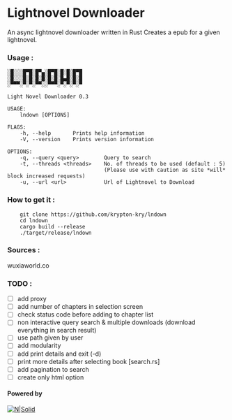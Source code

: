 # Lightnovel Downloader
An async lightnovel downloader written in Rust
Creates a epub for a given lightnovel.

### Usage : 
```
░█░░░█▀█░█▀▄░█▀█░█░█░█▀█
░█░░░█░█░█░█░█░█░█▄█░█░█
░▀▀▀░▀░▀░▀▀░░▀▀▀░▀░▀░▀░▀

Light Novel Downloader 0.3

USAGE:
    lndown [OPTIONS]

FLAGS:
    -h, --help       Prints help information
    -V, --version    Prints version information

OPTIONS:
    -q, --query <query>        Query to search
    -t, --threads <threads>    No. of threads to be used (default : 5)
                               (Please use with caution as site *will* block increased requests)
    -u, --url <url>            Url of Lightnovel to Download

```
### How to get it :
```
    git clone https://github.com/krypton-kry/lndown
    cd lndown 
    cargo build --release
    ./target/release/lndown
```
### Sources : 
  wuxiaworld.co

### TODO : 
- [ ] add proxy
- [ ] add number of chapters in selection screen
- [ ] check status code before adding to chapter list
- [ ] non interactive query search & multiple downloads (download everything in search result)
- [ ] use path given by user
- [ ] add modularity
- [ ] add print details and exit (-d)
- [ ] print more details after selecting book [search.rs]
- [ ] add pagination to search
- [ ] create only html option

#### Powered by
 [![N|Solid](https://www.rust-lang.org/static/images/rust-logo-blk.svg)](https://www.rust-lang.org/)